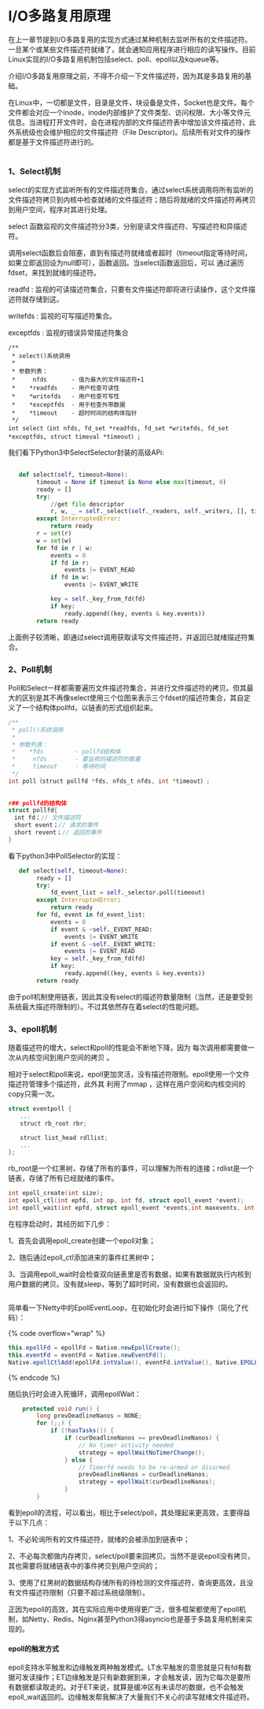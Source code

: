 # I/O多路复用原理

&#x20;       在上一章节提到I/O多路复用的实现方式通过某种机制去监听所有的文件描述符。一旦某个或某些文件描述符就绪了，就会通知应用程序进行相应的读写操作。目前Linux实现的I/O多路复用机制包括select、poll、epoll以及kqueue等。

&#x20;      介绍I/O多路复用原理之前，不得不介绍一下文件描述符，因为其是多路复用的基础。

&#x20;      在Linux中，一切都是文件，目录是文件，块设备是文件，Socket也是文件。每个文件都会对应一个inode，inode内部维护了文件类型、访问权限、大小等文件元信息。当进程打开文件时，会在进程内部的文件描述符表中增加该文件描述符，此外系统级也会维护相应的文件描述符（File Descriptor)。后续所有对文件的操作都是基于文件描述符进行的。

<figure><img src="../.gitbook/assets/image (5).png" alt=""><figcaption></figcaption></figure>

### 1、Select机制

&#x20;     select的实现方式监听所有的文件描述符集合，通过select系统调用将所有监听的文件描述符拷贝到内核中检查就绪的文件描述符；随后将就绪的文件描述符再拷贝到用户空间，程序对其进行处理。

&#x20;    select 函数监视的文件描述符分3类，分别是读文件描述符、写描述符和异描述符。

&#x20; 调用select函数后会阻塞，直到有描述符就绪或者超时（timeout指定等待时间，如果立即返回设为null即可），函数返回。当select函数返回后，可以 通过遍历fdset，来找到就绪的描述符。

readfd : 监视的可读描述符集合，只要有文件描述符即将进行读操作，这个文件描述符就存储到这。

writefds : 监视的可写描述符集合。

exceptfds : 监视的错误异常描述符集合

```
/**
 * select()系统调用
 *
 * 参数列表：
 *     nfds       - 值为最大的文件描述符+1
 *    *readfds    - 用户检查可读性
 *    *writefds   - 用户检查可写性
 *    *exceptfds  - 用于检查外带数据
 *    *timeout    - 超时时间的结构体指针
 */
int select（int nfds, fd_set *readfds, fd_set *writefds, fd_set *exceptfds, struct timeval *timeout）;
```

&#x20;    我们看下Python3中SelectSelector封装的高级APi:

```python
   
   def select(self, timeout=None):
        timeout = None if timeout is None else max(timeout, 0)
        ready = []
        try:
            //get file descriptor
            r, w, _ = self._select(self._readers, self._writers, [], timeout)
        except InterruptedError:
            return ready
        r = set(r)
        w = set(w)
        for fd in r | w:
            events = 0
            if fd in r:
                events |= EVENT_READ
            if fd in w:
                events |= EVENT_WRITE

            key = self._key_from_fd(fd)
            if key:
                ready.append((key, events & key.events))
        return ready
```

上面例子较清晰，即通过select调用获取读写文件描述符，并返回已就绪描述符集合。

### 2、Poll机制

&#x20;    Poll和Select一样都需要遍历文件描述符集合，并进行文件描述符的拷贝。但其最大的区别是其不再像select使用三个位图来表示三个fdset的描述符集合，其自定义了一个结构体pollfd，以链表的形式组织起来。

```c
/**
 * poll()系统调用
 *
 * 参数列表：
 *    *fds         - pollfd结构体
 *     nfds        - 要监视的描述符的数量
 *     timeout     - 等待时间
 */
int poll（struct pollfd *fds, nfds_t nfds, int *timeout）;
 
 
### pollfd的结构体
struct pollfd{
　int fd；// 文件描述符
　short event；// 请求的事件
　short revent；// 返回的事件
}
```

&#x20;   看下python3中PollSelector的实现：

```python
   def select(self, timeout=None):
        ready = []
        try:
            fd_event_list = self._selector.poll(timeout)
        except InterruptedError:
            return ready
        for fd, event in fd_event_list:
            events = 0
            if event & ~self._EVENT_READ:
                events |= EVENT_WRITE
            if event & ~self._EVENT_WRITE:
                events |= EVENT_READ
            key = self._key_from_fd(fd)
            if key:
                ready.append((key, events & key.events))
        return ready
```

&#x20;      由于poll机制使用链表，因此其没有select的描述符数量限制（当然，还是要受到系统最大描述符限制的）。不过其依然存在着select的性能问题。

### 3、epoll机制

&#x20;      随着描述符的增大，select和poll的性能会不断地下降，因为 每次调用都需要做一次从内核空间到用户空间的拷贝 。

&#x20;      相对于select和poll来说，epoll更加灵活，没有描述符限制。epoll使用一个文件描述符管理多个描述符，此外其 利用了mmap ，这样在用户空间和内核空间的copy只需一次。

&#x20;     &#x20;

```c
struct eventpoll {
　　...
　　struct rb_root rbr;

　　struct list_head rdllist;
　　...
};
```

rb\_root是一个红黑树，存储了所有的事件，可以理解为所有的连接；rdlist是一个链表，存储了所有已经就绪的事件。

```c
int epoll_create(int size);  
int epoll_ctl(int epfd, int op, int fd, struct epoll_event *event);  
int epoll_wait(int epfd, struct epoll_event *events,int maxevents, int timeout);  
```

&#x20;     在程序启动时，其经历如下几步：

&#x20;  1、首先会调用epoll\_create创建一个epoll对象；

&#x20;  2、随后通过epoll\_ctl添加进来的事件红黑树中；

&#x20;  3、当调用epoll\_wait时会检查双向链表里是否有数据，如果有数据就执行内核到用户数据的拷贝。没有就sleep，等到了超时时间，没有数据也会返回的。

<figure><img src="../.gitbook/assets/image (19).png" alt=""><figcaption></figcaption></figure>

简单看一下Netty中的EpollEventLoop，在初始化时会进行如下操作（简化了代码）：

{% code overflow="wrap" %}
```java
this.epollFd = epollFd = Native.newEpollCreate();
this.eventFd = eventFd = Native.newEventFd();
Native.epollCtlAdd(epollFd.intValue(), eventFd.intValue(), Native.EPOLLIN | Native.EPOLLET);
```
{% endcode %}

随后执行时会进入死循环，调用epollWait：

```java
    protected void run() {
        long prevDeadlineNanos = NONE;
        for (;;) {
            if (!hasTasks()) {
                if (curDeadlineNanos == prevDeadlineNanos) {
                    // No timer activity needed
                    strategy = epollWaitNoTimerChange();
                } else {
                    // Timerfd needs to be re-armed or disarmed
                    prevDeadlineNanos = curDeadlineNanos;
                    strategy = epollWait(curDeadlineNanos);
                }
        }
```

&#x20;      看到epoll的流程，可以看出，相比于select/poll，其处理起来更高效，主要得益于以下几点：

1、不必轮询所有的文件描述符，就绪的会被添加到链表中；

2、不必每次都做内存拷贝，select/poll要来回拷贝。当然不是说epoll没有拷贝，其也需要将就绪链表中的事件拷贝到用户空间的；

3、使用了红黑树的数据结构存储所有的待检测的文件描述符，查询更高效，且没有文件描述符限制（只要不超过系统级限制）。



&#x20;      正因为epoll的高效，其在实际应用中使用得更广泛，很多框架都使用了epoll机制，如Netty、Redis、Nginx甚至Python3得asyncio也是基于多路复用机制来实现的。

#### epoll的触发方式

&#x20;epoll支持水平触发和边缘触发两种触发模式。LT水平触发的意思就是只有fd有数据可发读操作；ET边缘触发是只有新数据到来，才会触发读，因为它每次是要所有数据都读取走的。对于ET来说，就算是缓冲区有未读尽的数据，也不会触发epoll\_wait返回的。边缘触发帮我解决了大量我们不关心的读写就绪文件描述符。
